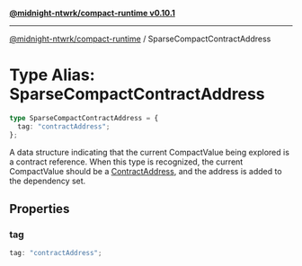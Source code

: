 [**@midnight-ntwrk/compact-runtime v0.10.1**](../README.md)

***

[@midnight-ntwrk/compact-runtime](../globals.md) / SparseCompactContractAddress

# Type Alias: SparseCompactContractAddress

```ts
type SparseCompactContractAddress = {
  tag: "contractAddress";
};
```

A data structure indicating that the current CompactValue being explored is a contract reference. When this
type is recognized, the current CompactValue should be a [ContractAddress](ContractAddress.md), and the address is added to
the dependency set.

## Properties

### tag

```ts
tag: "contractAddress";
```
